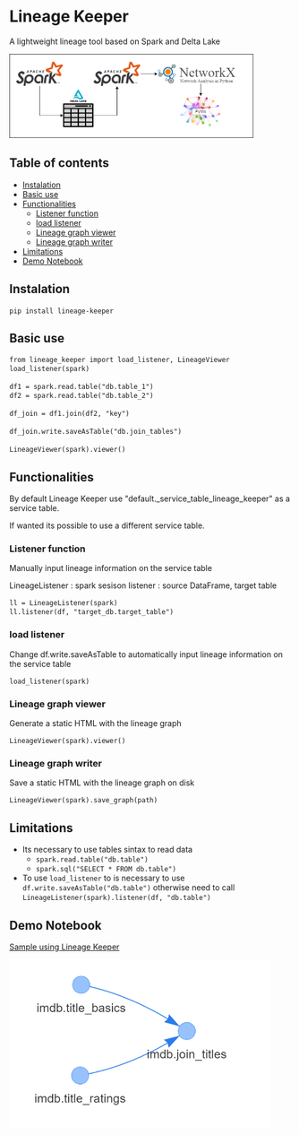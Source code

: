 # Lineage Keeper

A lightweight lineage tool based on Spark and Delta Lake

<img src="https://raw.githubusercontent.com/otacilio-psf/lineage-keeper/main/.attachment/architecture.drawio.png" alt="Graph_Sample" height="150"/>

## Table of contents

  * [Instalation](#instalation)
  * [Basic use](#basic-use)
  * [Functionalities](#functionalities)
    + [Listener function](#listener-function)
    + [load listener](#load-listener)
    + [Lineage graph viewer](#lineage-graph-viewer)
    + [Lineage graph writer](#lineage-graph-writer)
  * [Limitations](#limitations)
  * [Demo Notebook](#demo-notebook)

## Instalation

```
pip install lineage-keeper
```

## Basic use

```
from lineage_keeper import load_listener, LineageViewer
load_listener(spark)

df1 = spark.read.table("db.table_1")
df2 = spark.read.table("db.table_2")

df_join = df1.join(df2, "key")

df_join.write.saveAsTable("db.join_tables")

LineageViewer(spark).viewer()
```

## Functionalities

By default Lineage Keeper use "default._service_table_lineage_keeper" as a service table.

If wanted its possible to use a different service table.

### Listener function

Manually input lineage information on the service table

LineageListener : spark sesison
listener : source DataFrame, target table

```
ll = LineageListener(spark)
ll.listener(df, "target_db.target_table")
```

### load listener 

Change df.write.saveAsTable to automatically input lineage information on the service table

```
load_listener(spark)
```

### Lineage graph viewer

Generate a static HTML with the lineage graph

```
LineageViewer(spark).viewer()
```

### Lineage graph writer

Save a static HTML with the lineage graph on disk

```
LineageViewer(spark).save_graph(path)
```

## Limitations

- Its necessary to use tables sintax to read data
    - `spark.read.table("db.table")`
    - `spark.sql("SELECT * FROM db.table")`
- To use `load_listener` to  is necessary to use `df.write.saveAsTable("db.table")` otherwise need to call `LineageListener(spark).listener(df, "db.table")`

## Demo Notebook

[Sample using Lineage Keeper](https://colab.research.google.com/drive/19ZnFMPIxxwGWpQbj9x92CRnzUfzaTyaR?usp=sharing)

<img src="https://raw.githubusercontent.com/otacilio-psf/lineage-keeper/main/.attachment/graph_sample.png" alt="Graph_Sample" height="300"/>